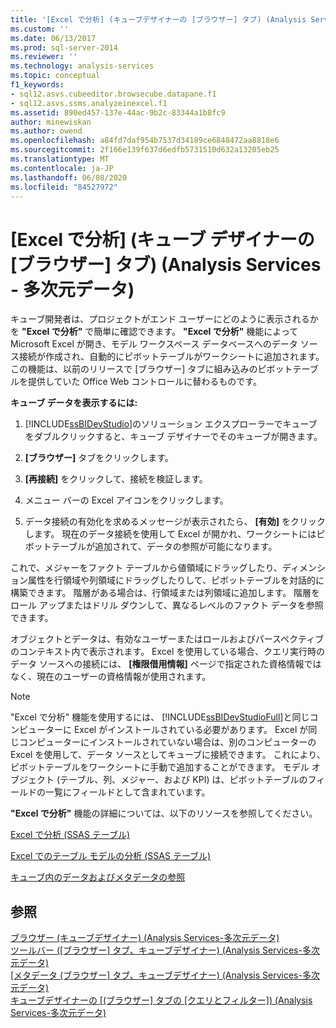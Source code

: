 ```yaml
---
title: '[Excel で分析] (キューブデザイナーの [ブラウザー] タブ) (Analysis Services-多次元データ) |Microsoft Docs'
ms.custom: ''
ms.date: 06/13/2017
ms.prod: sql-server-2014
ms.reviewer: ''
ms.technology: analysis-services
ms.topic: conceptual
f1_keywords:
- sql12.asvs.cubeeditor.browsecube.datapane.f1
- sql12.asvs.ssms.analyzeinexcel.f1
ms.assetid: 890ed457-137e-44ac-9b2c-83344a1b8fc9
author: minewiskan
ms.author: owend
ms.openlocfilehash: a84fd7daf954b7537d34189ce6848472aa8818e6
ms.sourcegitcommit: 2f166e139f637d6edfb5731510d632a13205eb25
ms.translationtype: MT
ms.contentlocale: ja-JP
ms.lasthandoff: 06/08/2020
ms.locfileid: "84527972"
---
```

# <a name="analyze-in-excel-browser-tab-cube-designer-analysis-services---multidimensional-data"></a>[Excel で分析] (キューブ デザイナーの [ブラウザー] タブ) (Analysis Services - 多次元データ)
  キューブ開発者は、プロジェクトがエンド ユーザーにどのように表示されるかを **"Excel で分析"** で簡単に確認できます。 **"Excel で分析"** 機能によって Microsoft Excel が開き、モデル ワークスペース データベースへのデータ ソース接続が作成され、自動的にピボットテーブルがワークシートに追加されます。 この機能は、以前のリリースで [ブラウザー] タブに組み込みのピボットテーブルを提供していた Office Web コントロールに替わるものです。  
  
 **キューブ データを表示するには:**  
  
1.  [!INCLUDE[ssBIDevStudio](../includes/ssbidevstudio-md.md)]のソリューション エクスプローラーでキューブをダブルクリックすると、キューブ デザイナーでそのキューブが開きます。  
  
2.  **[ブラウザー]** タブをクリックします。  
  
3.  **[再接続]** をクリックして、接続を検証します。  
  
4.  メニュー バーの Excel アイコンをクリックします。  
  
5.  データ接続の有効化を求めるメッセージが表示されたら、 **[有効]** をクリックします。 現在のデータ接続を使用して Excel が開かれ、ワークシートにはピボットテーブルが追加されて、データの参照が可能になります。  
  
 これで、メジャーをファクト テーブルから値領域にドラッグしたり、ディメンション属性を行領域や列領域にドラッグしたりして、ピボットテーブルを対話的に構築できます。 階層がある場合は、行領域または列領域に追加します。 階層をロール アップまたはドリル ダウンして、異なるレベルのファクト データを参照できます。  
  
 オブジェクトとデータは、有効なユーザーまたはロールおよびパースペクティブのコンテキスト内で表示されます。 Excel を使用している場合、クエリ実行時のデータ ソースへの接続には、 **[権限借用情報]** ページで指定された資格情報ではなく、現在のユーザーの資格情報が使用されます。  
  
> [!NOTE]  
>  "Excel で分析" 機能を使用するには、 [!INCLUDE[ssBIDevStudioFull](../includes/ssbidevstudiofull-md.md)]と同じコンピューターに Excel がインストールされている必要があります。 Excel が同じコンピューターにインストールされていない場合は、別のコンピューターの Excel を使用して、データ ソースとしてキューブに接続できます。 これにより、ピボットテーブルをワークシートに手動で追加することができます。 モデル オブジェクト (テーブル、列、メジャー、および KPI) は、ピボットテーブルのフィールドの一覧にフィールドとして含まれています。  
  
 **"Excel で分析"** 機能の詳細については、以下のリソースを参照してください。  
  
 [Excel で分析 &#40;SSAS テーブル&#41;](tabular-models/analyze-in-excel-ssas-tabular.md)  
  
 [Excel でのテーブル モデルの分析 (SSAS テーブル)](tabular-models/analyze-a-tabular-model-in-excel-ssas-tabular.md)  
  
 [キューブ内のデータおよびメタデータの参照](multidimensional-models/browse-data-and-metadata-in-cube.md)  
  
## <a name="see-also"></a>参照  
 [ブラウザー &#40;キューブデザイナー&#41; &#40;Analysis Services-多次元データ&#41;](browser-cube-designer-analysis-services-multidimensional-data.md)   
 [ツールバー &#40;[ブラウザー] タブ、キューブデザイナー&#41; &#40;Analysis Services-多次元データ&#41;](toolbar-browser-tab-cube-designer-analysis-services-multidimensional-data.md)   
 [[メタデータ &#40;ブラウザー] タブ、キューブデザイナー&#41; &#40;Analysis Services-多次元データ&#41;](metadata-browser-tab-cube-designer-analysis-services-multidimensional-data.md)   
 [キューブデザイナーの [&#40;ブラウザー] タブの [クエリとフィルター]&#41; &#40;Analysis Services-多次元データ&#41;](query-filter-browser-cube-designer-analysis-services-multidimensional-data.md)  
  
  
